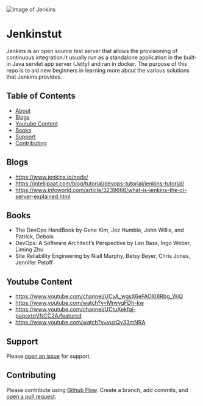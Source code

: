 ![Image of Jenkins](https://upload.wikimedia.org/wikipedia/commons/thumb/e/e3/Jenkins_logo_with_title.svg/799px-Jenkins_logo_with_title.svg.png)


# Jenkinstut

Jenkins is an open source test server that allows the provisioning of continuous integration.It usually run as a standalone application in the built-in Java servlet app server (Jetty) and ran in docker. The purpose of this repo is to aid new beginners in learning more about the various solutions that Jenkins provides.


## Table of Contents

- [About](#About)
- [Blogs](#Blogs)
- [Youtube Content](#YoutubeContent)
- [Books](#Books)
- [Support](#support)
- [Contributing](#contributing)

## Blogs

- https://www.jenkins.io/node/
- https://intellipaat.com/blog/tutorial/devops-tutorial/jenkins-tutorial/
- https://www.infoworld.com/article/3239666/what-is-jenkins-the-ci-server-explained.html



## Books

- The DevOps HandBook
by Gene Kim, Jez Humble, John Willis, and Patrick, Debois 
- DevOps: A Software Architect’s Perspective
by Len Bass, Ingo Weber, Liming Zhu
- Site Reliability Engineering
by Niall Murphy, Betsy Beyer, Chris Jones, Jennifer Petoff 

## Youtube Content

- https://www.youtube.com/channel/UCvA_wgsX6eFAOXI8Rbg_WiQ
- https://www.youtube.com/watch?v=MnyvgFDh-kw
- https://www.youtube.com/channel/UCtuXekfqj-paqsxtqVNCC2A/featured
- https://www.youtube.com/watch?v=vuzQy33mNRA


## Support

Please [open an issue](https://github.com/fraction/readme-boilerplate/issues/new) for support.

## Contributing

Please contribute using [Github Flow](https://guides.github.com/introduction/flow/). Create a branch, add commits, and [open a pull request](https://github.com/fraction/readme-boilerplate/compare/).
